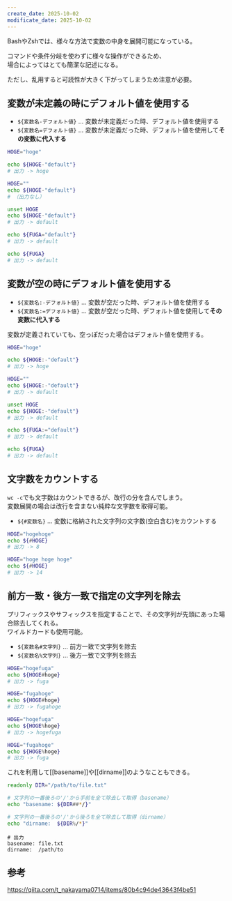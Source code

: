 ```yaml
---
create_date: 2025-10-02
modificate_date: 2025-10-02
---
```

BashやZshでは、様々な方法で変数の中身を展開可能になっている。

コマンドや条件分岐を使わずに様々な操作ができるため、  
場合によってはとても簡潔な記述になる。

ただし、乱用すると可読性が大きく下がってしまうため注意が必要。

## 変数が未定義の時にデフォルト値を使用する
* `${変数名-デフォルト値}` ... 変数が未定義だった時、デフォルト値を使用する
* `${変数名=デフォルト値}` ... 変数が未定義だった時、デフォルト値を使用して**その変数に代入する**

```bash
HOGE="hoge"

echo ${HOGE-"default"}
# 出力 -> hoge

HOGE=""
echo ${HOGE-"default"}
# （出力なし）

unset HOGE
echo ${HOGE-"default"}
# 出力 -> default

echo ${FUGA="default"}
# 出力 -> default

echo ${FUGA}
# 出力 -> default
```

## 変数が空の時にデフォルト値を使用する
* `${変数名:-デフォルト値}` ... 変数が空だった時、デフォルト値を使用する
* `${変数名:=デフォルト値}` ... 変数が空だった時、デフォルト値を使用して**その変数に代入する**

変数が定義されていても、空っぽだった場合はデフォルト値を使用する。

```bash
HOGE="hoge"

echo ${HOGE:-"default"}
# 出力 -> hoge

HOGE=""
echo ${HOGE:-"default"}
# 出力 -> default

unset HOGE
echo ${HOGE:-"default"}
# 出力 -> default

echo ${FUGA:="default"}
# 出力 -> default

echo ${FUGA}
# 出力 -> default
```

## 文字数をカウントする
`wc -c`でも文字数はカウントできるが、改行の分を含んでしまう。  
変数展開の場合は改行を含まない純粋な文字数を取得可能。

* `${#変数名}` ... 変数に格納された文字列の文字数(空白含む)をカウントする

```bash
HOGE="hogehoge"
echo ${#HOGE}
# 出力 -> 8

HOGE="hoge hoge hoge"
echo ${#HOGE}
# 出力 -> 14
```

## 前方一致・後方一致で指定の文字列を除去
プリフィックスやサフィックスを指定することで、その文字列が先頭にあった場合除去してくれる。  
ワイルドカードも使用可能。

* `${変数名#文字列}` ... 前方一致で文字列を除去
* `${変数名%文字列}` ... 後方一致で文字列を除去

```bash
HOGE="hogefuga"
echo ${HOGE#hoge}
# 出力 -> fuga

HOGE="fugahoge"
echo ${HOGE#hoge}
# 出力 -> fugahoge

HOGE="hogefuga"
echo ${HOGE%hoge}
# 出力 -> hogefuga

HOGE="fugahoge"
echo ${HOGE%hoge}
# 出力 -> fuga
```

これを利用して[[basename]]や[[dirname]]のようなこともできる。
```bash
readonly DIR="/path/to/file.txt"

# 文字列の一番後ろの'/'から手前を全て除去して取得（basename）
echo "basename: ${DIR##*/}"

# 文字列の一番後ろの'/'から後ろを全て除去して取得（dirname）
echo "dirname:  ${DIR%/*}"
```

```
# 出力
basename: file.txt
dirname:  /path/to
```

## 参考
<https://qiita.com/t_nakayama0714/items/80b4c94de43643f4be51>